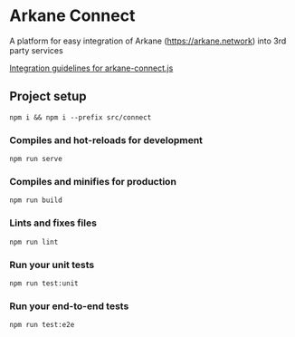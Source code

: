 Arkane Connect
===

A platform for easy integration of Arkane (https://arkane.network) into 3rd party services

[Integration guidelines for arkane-connect.js](src/connect/README.md)


## Project setup

```
npm i && npm i --prefix src/connect
```

### Compiles and hot-reloads for development

```
npm run serve
```

### Compiles and minifies for production
```
npm run build
```

### Lints and fixes files
```
npm run lint
```

### Run your unit tests
```
npm run test:unit
```

### Run your end-to-end tests
```
npm run test:e2e
